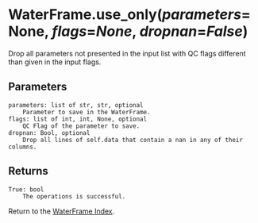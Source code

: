 # WaterFrame.use_only(*parameters*=None, *flags*=*None*, *dropnan*=*False*)

Drop all parameters not presented in the input list with QC flags different than given in the input flags.

## Parameters

    parameters: list of str, str, optional
        Parameter to save in the WaterFrame.
    flags: list of int, int, None, optional
        QC Flag of the parameter to save.
    dropnan: Bool, optional
        Drop all lines of self.data that contain a nan in any of their columns.

## Returns

    True: bool
        The operations is successful.

Return to the [WaterFrame Index](index_waterframe.md).
